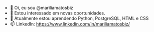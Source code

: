 - 👋 Oi, eu sou @mariliamatosbiz
- 👀 Estou interessado em novas oportunidades.
- 🌱 Atualmente estou aprendendo Python, PostgreSQL, HTML e CSS
- 📫 LinkedIn: https://www.linkedin.com/in/mariliamatosbiz/ 
